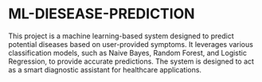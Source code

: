 # ML-DIESEASE-PREDICTION
This project is a machine learning-based system designed to predict potential diseases based on user-provided symptoms. It leverages various classification models, such as Naive Bayes, Random Forest, and Logistic Regression, to provide accurate predictions. The system is designed to act as a smart diagnostic assistant for healthcare applications.
